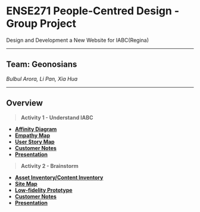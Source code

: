 # ENSE271 People-Centred Design - Group Project 
Design and Development a New Website for IABC(Regina)

---

## Team: Geonosians
*Bulbul Arora,*     *Li Pan,*    *Xia Hua* 


---

## Overview
> **Activity 1 - Understand IABC**
- [**Affinity Diagram**](https://github.com/panli200/ENSE271-Project/tree/main/Affinity%20Diagram)
- [**Empathy Map**](https://github.com/panli200/ENSE271-Project/tree/main/Empathy%20Map)
- [**User Story Map**](https://github.com/panli200/ENSE271-GroupProject/blob/main/User%20Story%20Map/UserStoryMap.png)
- [**Customer Notes**](https://github.com/panli200/ENSE271-GroupProject/blob/main/Customer%20Notes/Customer%20Notes%20-%20IABC.pdf)
- [**Presentation**](https://github.com/panli200/ENSE271-GroupProject/blob/main/Presentation/Activity%231%20presentation.pdf)

> **Activity 2 - Brainstorm**
- [**Asset Inventory/Content Inventory**]()
- [**Site Map**](https://github.com/panli200/ENSE271-GroupProject/tree/main/Site%20Map)
- [**Low-fidelity Prototype**]()
- [**Customer Notes**](https://github.com/panli200/ENSE271-GroupProject/blob/main/Customer%20Notes/Activity%232%20Customer%20Notes%20-%20IABC.pdf)
- [**Presentation**](https://github.com/panli200/ENSE271-GroupProject/blob/main/Presentation/Activity%232%20Presentation.pdf)



